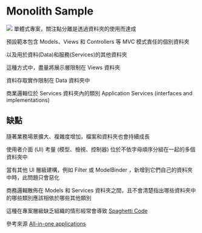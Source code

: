# Monolith Sample
![](https://camo.laiweiyi.com/18e41cd4111ff9a48173aa2ecc21ae429d98105f/68747470733a2f2f6c6561726e2e6d6963726f736f66742e636f6d2f7a682d74772f646f746e65742f6172636869746563747572652f6d6f6465726e2d7765622d617070732d617a7572652f6d656469612f696d616765352d312e706e67)
單體式專案，關注點分離是透過資料夾的使用而達成

預設範本包含 Models、Views 和 Controllers 等 MVC 模式責任的個別資料夾

以及用於資料(Data)和服務(Services)的其他資料夾

這種方式中，盡量將展示層限制在 Views 資料夾

資料存取實作限制在 Data 資料夾中

商業邏輯位於 Services 資料夾內的類別 Application Services (interfaces and implementations)

## 缺點
隨著業務場景擴大、複雜度增加，檔案和資料夾也會持續成長

使用者介面 (UI) 考量 (模型、檢視、控制器) 位於不依字母順序分組在一起的多個資料夾中

當有其他 UI 層級建構，例如 Filter 或 ModelBinder ，新增到它們自己的資料夾中時，此問題只會惡化

商務邏輯散佈在 Models 和 Services 資料夾之間，且不會清楚指出哪些資料夾中的哪些類別應該相依於哪些其他類別

這種在專案層級缺乏組織的情形經常會導致 [Spaghetti Code](https://deviq.com/antipatterns/spaghetti-code)

參考來源 [All-in-one applications](https://learn.microsoft.com/zh-tw/dotnet/architecture/modern-web-apps-azure/common-web-application-architectures#all-in-one-applications)
